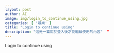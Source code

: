 ```yaml
---
layout: post
author: AI
image: img/login_to_continue_using.jpg
categories: [ '娛樂' ]
title: "Login to continue using"  
description: "這是一篇關於登入後才能繼續使用的內容"  "
---
```

Login to continue using